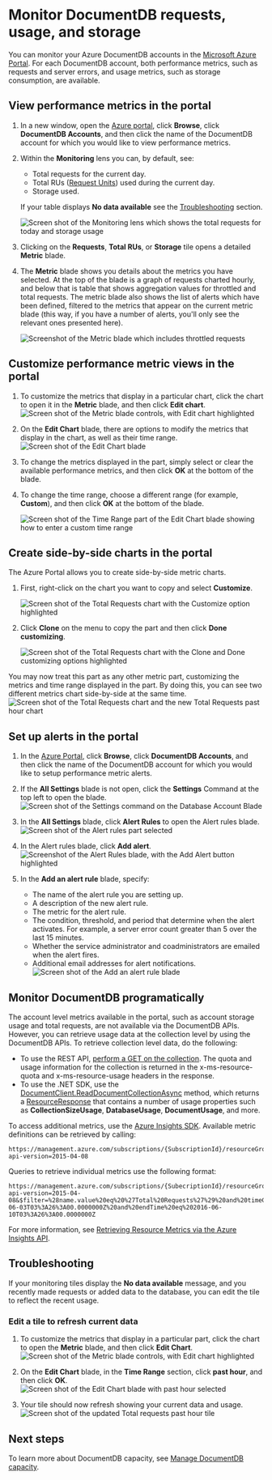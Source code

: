 <properties
	pageTitle="Monitor DocumentDB requests and storage | Microsoft Azure"
	description="Learn how to monitor your DocumentDB account for performance metrics, such as requests and server errors, and usage metrics, such as storage consumption."
	services="documentdb"
	documentationCenter=""
	authors="mimig1"
	manager="jhubbard"
	editor="cgronlun"/>

<tags
	ms.service="documentdb"
	ms.workload="data-services"
	ms.tgt_pltfrm="na"
	ms.devlang="na"
	ms.topic="article"
	ms.date="06/10/2016"
	ms.author="mimig"/>

# Monitor DocumentDB requests, usage, and storage

You can monitor your Azure DocumentDB accounts in the [Microsoft Azure Portal](https://portal.azure.com/). For each DocumentDB account, both performance metrics, such as requests and server errors, and usage metrics, such as storage consumption, are available.

## View performance metrics in the portal 
1.	In a new window, open the [Azure portal](https://portal.azure.com/), click **Browse**, click **DocumentDB Accounts**, and then click the name of the DocumentDB account for which you would like to view performance metrics.
2.	Within the **Monitoring** lens you can, by default, see:
	*	Total requests for the current day.
	*	Total RUs ([Request Units](documentdb-request-units.md)) used during the current day.
	*	Storage used.

	If your table displays **No data available** see the [Troubleshooting](#troubleshooting) section.

	![Screen shot of the Monitoring lens which shows the total requests for today and storage usage](./media/documentdb-monitor-accounts/documentdb-total-requests-and-usage.png)


3.	Clicking on the **Requests**, **Total RUs**, or **Storage** tile opens a detailed **Metric** blade.
4.	The **Metric** blade shows you details about the metrics you have selected.  At the top of the blade is a graph of requests charted hourly, and below that is table that shows aggregation values for throttled and total requests.  The metric blade also shows the list of alerts which have been defined, filtered to the metrics that appear on the current metric blade (this way, if you have a number of alerts, you'll only see the relevant ones presented here).   

	![Screenshot of the Metric blade which includes throttled requests](./media/documentdb-monitor-accounts/documentdb-metric-blade.png)


## Customize performance metric views in the portal

1.	To customize the metrics that display in a particular chart, click the chart to open it in the **Metric** blade, and then click **Edit chart**.  
	![Screen shot of the Metric blade controls, with Edit chart highlighted](./media/documentdb-monitor-accounts/madocdb3.png)

2.	On the **Edit Chart** blade, there are options to modify the metrics that display in the chart, as well as their time range.  
	![Screen shot of the Edit Chart blade](./media/documentdb-monitor-accounts/madocdb4.png)

3.	To change the metrics displayed in the part, simply select or clear the available performance metrics, and then click **OK** at the bottom of the blade.  
4.	To change the time range, choose a different range (for example, **Custom**), and then click **OK** at the bottom of the blade.  

	![Screen shot of the Time Range part of the Edit Chart blade showing how to enter a custom time range](./media/documentdb-monitor-accounts/madocdb5.png)


## Create side-by-side charts in the portal
The Azure Portal allows you to create side-by-side metric charts.  

1.	First, right-click on the chart you want to copy and select **Customize**.

	![Screen shot of the Total Requests chart with the Customize option highlighted](./media/documentdb-monitor-accounts/madocdb6.png)

2.	Click **Clone** on the menu to copy the part and then click **Done customizing**.

	![Screen shot of the Total Requests chart with the Clone and Done customizing options highlighted](./media/documentdb-monitor-accounts/madocdb7.png)  


You may now treat this part as any other metric part, customizing the metrics and time range displayed in the part.  By doing this, you can see two different metrics chart side-by-side at the same time.  
	![Screen shot of the Total Requests chart and the new Total Requests past hour chart](./media/documentdb-monitor-accounts/madocdb8.png)  

## Set up alerts in the portal
1.	In the [Azure Portal](https://portal.azure.com/), click **Browse**, click **DocumentDB Accounts**, and then click the name of the DocumentDB account for which you would like to setup performance metric alerts.

2.	If the **All Settings** blade is not open, click the **Settings** Command at the top left to open the blade.
	![Screen shot of the Settings command on the Database Account Blade](./media/documentdb-monitor-accounts/madocdb10.png)

3.	In the **All Settings** blade, click **Alert Rules** to open the Alert rules blade.  
	![Screen shot of the Alert rules part selected](./media/documentdb-monitor-accounts/madocdb10.5.png)

4.	In the Alert rules blade, click **Add alert**.  
	![Screenshot of the Alert Rules blade, with the Add Alert button highlighted](./media/documentdb-monitor-accounts/madocdb11.png)

5.	In the **Add an alert rule** blade, specify:
	*	The name of the alert rule you are setting up.
	*	A description of the new alert rule.
	*	The metric for the alert rule.
	*	The condition, threshold, and period that determine when the alert activates. For example, a server error count greater than 5 over the last 15 minutes.
	*	Whether the service administrator and coadministrators are emailed when the alert fires.
	*	Additional email addresses for alert notifications.  
	![Screen shot of the Add an alert rule blade](./media/documentdb-monitor-accounts/madocdb12.png)

## Monitor DocumentDB programatically
The account level metrics available in the portal, such as account storage usage and total requests, are not available via the DocumentDB APIs. However, you can retrieve usage data at the collection level by using the DocumentDB APIs. To retrieve collection level data, do the following:

- To use the REST API, [perform a GET on the collection](https://msdn.microsoft.com/library/mt489073.aspx). The quota and usage information for the collection is returned in the x-ms-resource-quota and x-ms-resource-usage headers in the response.
- To use the .NET SDK, use the [DocumentClient.ReadDocumentCollectionAsync](https://msdn.microsoft.com/library/microsoft.azure.documents.client.documentclient.readdocumentcollectionasync.aspx) method, which returns a [ResourceResponse](https://msdn.microsoft.com/library/dn799209.aspx) that contains a number of usage properties such as **CollectionSizeUsage**, **DatabaseUsage**, **DocumentUsage**, and more.

To access additional metrics, use the [Azure Insights SDK](https://www.nuget.org/packages/Microsoft.Azure.Insights). Available metric definitions can be retrieved by calling:

    https://management.azure.com/subscriptions/{SubscriptionId}/resourceGroups/{ResourceGroup}/providers/Microsoft.DocumentDb/databaseAccounts/{DocumentDBAccountName}/metricDefinitions?api-version=2015-04-08 

Queries to retrieve individual metrics use the following format:

    https://management.azure.com/subscriptions/{SubecriptionId}/resourceGroups/{ResourceGroup}/providers/Microsoft.DocumentDb/databaseAccounts/{DocumentDBAccountName}/metrics?api-version=2015-04-08&$filter=%28name.value%20eq%20%27Total%20Requests%27%29%20and%20timeGrain%20eq%20duration%27PT5M%27%20and%20startTime%20eq%202016-06-03T03%3A26%3A00.0000000Z%20and%20endTime%20eq%202016-06-10T03%3A26%3A00.0000000Z

For more information, see [Retrieving Resource Metrics via the Azure Insights API](https://blogs.msdn.microsoft.com/cloud_solution_architect/2016/02/23/retrieving-resource-metrics-via-the-azure-insights-api/).

## Troubleshooting
If your monitoring tiles display the **No data available** message, and you recently made requests or added data to the database, you can edit the tile to reflect the recent usage.

### Edit a tile to refresh current data
1.	To customize the metrics that display in a particular part, click the chart to open the **Metric** blade, and then click **Edit Chart**.  
	![Screen shot of the Metric blade controls, with Edit chart highlighted](./media/documentdb-monitor-accounts/madocdb3.png)

2.	On the **Edit Chart** blade, in the **Time Range** section, click **past hour**, and then click **OK**.  
	![Screen shot of the Edit Chart blade with past hour selected](./media/documentdb-monitor-accounts/documentdb-no-available-data-past-hour.png)


3.	Your tile should now refresh showing your current data and usage.  
	![Screen shot of the updated Total requests past hour tile](./media/documentdb-monitor-accounts/documentdb-no-available-data-fixed.png)

## Next steps
To learn more about DocumentDB capacity, see [Manage DocumentDB capacity](documentdb-manage.md).
